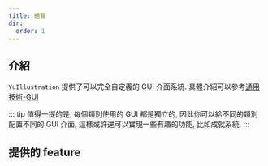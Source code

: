 ```yaml
---
title: 總覽
dir:
  order: 1
---
```


## 介紹

`YuIllustration` 提供了可以完全自定義的 GUI 介面系統. 具體介紹可以參考[通用技術-GUI](../../../../general/ui/overview.md)

::: tip
值得一提的是, 每個類別使用的 GUI 都是獨立的, 因此你可以給不同的類別配置不同的 GUI 介面, 這樣或許還可以實現一些有趣的功能, 比如成就系統.
:::

## 提供的 feature
